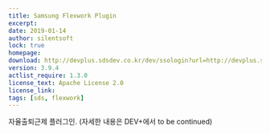 ```yaml
---
title: Samsung Flexwork Plugin
excerpt: 
date: 2019-01-14
author: silentsoft
lock: true
homepage: 
download: http://devplus.sdsdev.co.kr/dev/ssologin?url=http://devplus.sdsdev.co.kr/qna/t/topic/3438
version: 3.9.4
actlist_require: 1.3.0
license_text: Apache License 2.0
license_link: 
tags: [sds, flexwork]
---
```


자율출퇴근제 플러그인. (자세한 내용은 DEV+에서 to be continued)